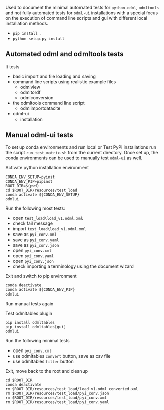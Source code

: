 Used to document the minimal automated tests for `python-odml`, `odmltools` and not fully automated tests for `odml-ui` installations with a special focus on the execution of command line scripts and gui with different local installation methods.
- `pip install .`
- `python setup.py install`

## Automated odml and odmltools tests

It tests
- basic import and file loading and saving
- command line scripts using realistic example files
  - odmlview
  - odmltordf
  - odmlconversion
- the odmltools command line script
  - odmlimportdatacite
- odml-ui
  - installation

## Manual odml-ui tests

To set up conda environments and run local or Test PyPI installations run the script `run_test_matrix.sh` from the current directory.
Once set up, the conda environments can be used to manually test `odml-ui` as well.

Activate python installation environment

    CONDA_ENV_SETUP=pyinst
    CONDA_ENV_PIP=pipinst
    ROOT_DIR=$(pwd)
    cd $ROOT_DIR/resources/test_load
    conda activate ${CONDA_ENV_SETUP}
    odmlui

Run the following most tests:
- open `test_load\load_v1.odml.xml`
- check fail message
- import `test_load\load_v1.odml.xml`
- save as `pyi_conv.xml`
- save as `pyi_conv.yaml`
- save as `pyi_conv.json`
- open `pyi_conv.xml`
- open `pyi_conv.yaml`
- open `pyi_conv.json`
- check importing a terminology using the document wizard

Exit and switch to pip environment 

    conda deactivate
    conda activate ${CONDA_ENV_PIP}
    odmlui

Run manual tests again

Test odmltables plugin

    pip install odmltables
    pip install odmltables[gui]
    odmlui

Run the following minimal tests
- open `pyi_conv.xml`
- use odmltables `convert` button, save as csv file
- use odmltables `filter` button

Exit, move back to the root and cleanup

    cd $ROOT_DIR
    conda deactivate
    rm $ROOT_DIR/resources/test_load/load_v1.odml_converted.xml
    rm $ROOT_DIR/resources/test_load/pyi_conv.json
    rm $ROOT_DIR/resources/test_load/pyi_conv.xml
    rm $ROOT_DIR/resources/test_load/pyi_conv.yaml
